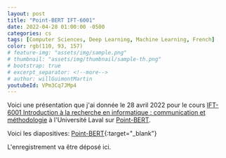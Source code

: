 ```yaml
---
layout: post
title: "Point-BERT IFT-6001"
date: 2022-04-28 01:00:00 -0500
categories: cs
tags: [Computer Sciences, Deep Learning, Machine Learning, French]
color: rgb(110, 93, 157)
# feature-img: "assets/img/sample.png"
# thumbnail: "assets/img/thumbnail/sample-th.png"
# bootstrap: true
# excerpt_separator: <!--more-->
# author: willGuimontMartin
youtubeId: VPm3Cq7JMp4
---
```

Voici une présentation que j'ai donnée le 28 avril 2022 pour le cours [IFT-6001 Introduction à la recherche en informatique : communication et méthodologie](https://www.ulaval.ca/etudes/cours/ift-6001-introduction-a-la-recherche-en-informatique-communication-et-methodologie) à l'Université Laval sur [Point-BERT](https://arxiv.org/abs/2111.14819).

Voici les diapositives: [Point-BERT](/assets/presentations/Point-BERT-IFT-6001.pdf){:target="_blank"}

<!-- And here is the recording of the event: -->
L'enregistrement va être déposé ici.

<!-- {% include youtubePlayer.html id=page.youtubeId %} -->

